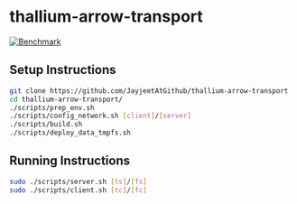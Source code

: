 # thallium-arrow-transport

[![Benchmark](https://github.com/JayjeetAtGithub/thallium-arrow-transport/actions/workflows/benchmark.yml/badge.svg)](https://github.com/JayjeetAtGithub/thallium-arrow-transport/actions/workflows/benchmark.yml)

## Setup Instructions

```bash
git clone https://github.com/JayjeetAtGithub/thallium-arrow-transport
cd thallium-arrow-transport/
./scripts/prep_env.sh
./scripts/config_network.sh [client]/[server]
./scripts/build.sh
./scripts/deploy_data_tmpfs.sh
```

## Running Instructions

```bash
sudo ./scripts/server.sh [ts]/[fs]
sudo ./scripts/client.sh [tc]/[fc]
```
